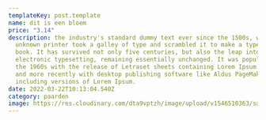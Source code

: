 ```yaml
---
templateKey: post.template
name: dit is een bloem
price: "3.14"
description: the industry's standard dummy text ever since the 1500s, when an
  unknown printer took a galley of type and scrambled it to make a type specimen
  book. It has survived not only five centuries, but also the leap into
  electronic typesetting, remaining essentially unchanged. It was popularised in
  the 1960s with the release of Letraset sheets containing Lorem Ipsum passages,
  and more recently with desktop publishing software like Aldus PageMaker
  including versions of Lorem Ipsum.
date: 2022-03-22T10:13:04.540Z
category: paarden
image: https://res.cloudinary.com/dta9vptzh/image/upload/v1546510363/sample.jpg
---
```

